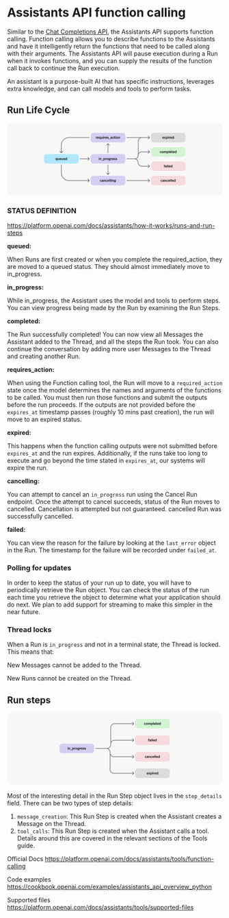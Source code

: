 # Assistants API function calling

Similar to the [Chat Completions API](/3-ChatGPT/1-chat-completion/), the Assistants API supports function calling. Function calling allows you to describe functions to the Assistants and have it intelligently return the functions that need to be called along with their arguments. The Assistants API will pause execution during a Run when it invokes functions, and you can supply the results of the function call back to continue the Run execution.

An assistant is a purpose-built AI that has specific instructions, leverages extra knowledge, and can call models and tools to perform tasks.

## Run Life Cycle

![Alt text](diagram.png "run life cycle")

### STATUS DEFINITION

<https://platform.openai.com/docs/assistants/how-it-works/runs-and-run-steps>

**queued:**

When Runs are first created or when you complete the required_action, they are moved to a queued status. They should almost immediately move to in_progress.

**in_progress:**

While in_progress, the Assistant uses the model and tools to perform steps. You can view progress being made by the Run by examining the Run Steps.

**completed:**

The Run successfully completed! You can now view all Messages the Assistant added to the Thread, and all the steps the Run took. You can also continue the conversation by adding more user Messages to the Thread and creating another Run.

**requires_action:**

When using the Function calling tool, the Run will move to a `required_action` state once the model determines the names and arguments of the functions to be called. You must then run those functions and submit the outputs before the run proceeds. If the outputs are not provided before the `expires_at` timestamp passes (roughly 10 mins past creation), the run will move to an expired status.

**expired:**

This happens when the function calling outputs were not submitted before `expires_at` and the run expires. Additionally, if the runs take too long to execute and go beyond the time stated in `expires_at`, our systems will expire the run.

**cancelling:**

You can attempt to cancel an `in_progress` run using the Cancel Run endpoint. Once the attempt to cancel succeeds, status of the Run moves to cancelled. Cancellation is attempted but not guaranteed.
cancelled Run was successfully cancelled.

**failed:**

You can view the reason for the failure by looking at the `last_error` object in the Run. The timestamp for the failure will be recorded under `failed_at`.

### Polling for updates

In order to keep the status of your run up to date, you will have to periodically retrieve the Run object. You can check the status of the run each time you retrieve the object to determine what your application should do next. We plan to add support for streaming to make this simpler in the near future.

### Thread locks

When a Run is `in_progress` and not in a terminal state, the Thread is locked. This means that:

New Messages cannot be added to the Thread.

New Runs cannot be created on the Thread.

## Run steps

![Alt text](diagram-2.png "run steps")

Most of the interesting detail in the Run Step object lives in the `step_details` field. There can be two types of step details:

1. `message_creation`: This Run Step is created when the Assistant creates a Message on the Thread.
2. `tool_calls`: This Run Step is created when the Assistant calls a tool. Details around this are covered in the relevant sections of the Tools guide.

Official Docs <https://platform.openai.com/docs/assistants/tools/function-calling>

Code examples <https://cookbook.openai.com/examples/assistants_api_overview_python>

Supported files <https://platform.openai.com/docs/assistants/tools/supported-files>
